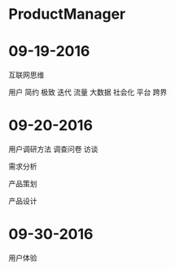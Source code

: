 # ProductManager


# 09-19-2016

互联网思维

用户
简约
极致
迭代
流量
大数据
社会化
平台
跨界


# 09-20-2016

用户调研方法
调查问卷 
访谈

需求分析

产品策划

产品设计

# 09-30-2016

用户体验





